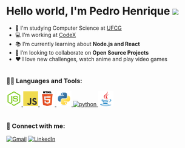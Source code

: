 <h1>
   Hello world, I'm Pedro Henrique
   <img src="https://raw.githubusercontent.com/iampavangandhi/iampavangandhi/master/gifs/Hi.gif"
      width="30px">
</h1>

- 📖 I'm studying Computer Science at [UFCG](https://portal.ufcg.edu.br/)
- 💻 I’m working at [CodeX](https://codexjr.com.br/)
- 📚 I’m currently learning about **Node.js and React**
- 👀 I’m looking to collaborate on **Open Source Projects**
- ❤️ I love new challenges, watch anime and play video games

#
<h3>👨‍💻 Languages and Tools:</h3>
<span>
  <a href="https://nodejs.org/en/"> 
    <img src="https://raw.githubusercontent.com/devicons/devicon/master/icons/nodejs/nodejs-original.svg" alt="JavaScript" width="40" height="40"/> 
  </a>
  <a href="https://developer.mozilla.org/en-US/docs/Web/JavaScript"> 
    <img src="https://raw.githubusercontent.com/devicons/devicon/master/icons/javascript/javascript-original.svg" alt="JavaScript" width="40" height="40"/> 
  </a>
  <a href="https://developer.mozilla.org/en-US/docs/Web/HTML"> 
    <img src="https://raw.githubusercontent.com/devicons/devicon/master/icons/html5/html5-original-wordmark.svg" alt="HTML" width="40" height="40"/> 
  </a>
  <a href="https://www.python.org"> 
    <img src="https://raw.githubusercontent.com/devicons/devicon/master/icons/python/python-original.svg" alt="Python" width="40" height="40"/> 
  </a>
  <a href="https://git-scm.com"> 
    <img src="https://www.vectorlogo.zone/logos/git-scm/git-scm-icon.svg" alt="python" width="40" height="40"/> 
  </a>
  <a href="https://www.oracle.com/java/"> 
    <img src="https://raw.githubusercontent.com/devicons/devicon/master/icons/java/java-original.svg" alt="Java" width="40" height="40"/> 
  </a>
</span>

#
<h3>📱 Connect with me:</h3>

[![Gmail](https://img.shields.io/badge/Gmail-D14836?style=for-the-badge&logo=gmail&logoColor=white)](mailto:pedro.lucio@ccc.ufcg.edu.br)
[![LinkedIn](https://img.shields.io/badge/LinkedIn-0077B5?style=for-the-badge&logo=linkedin&logoColor=white)](https://www.linkedin.com/in/pedro-henrique-ql/)